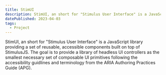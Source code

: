 ```yaml
---
title: StimUI
description: StimUI, an short for "Stimulus User Interface" is a JavaScript library providing a set of reusable, accessible components built on top of StimulusJS.
datePublished: 2023-04-03
tags:
  - Project
---
```


StimUI, an short for "Stimulus User Interface" is a JavaScript library providing a set of reusable, accessible components built on top of StimulusJS. The goal is to provide a library of headless UI controllers as the smallest necessary set of composable UI primitives following the accessibility guidlines and terminology from the ARIA Authoring Practices Guide (APG).
